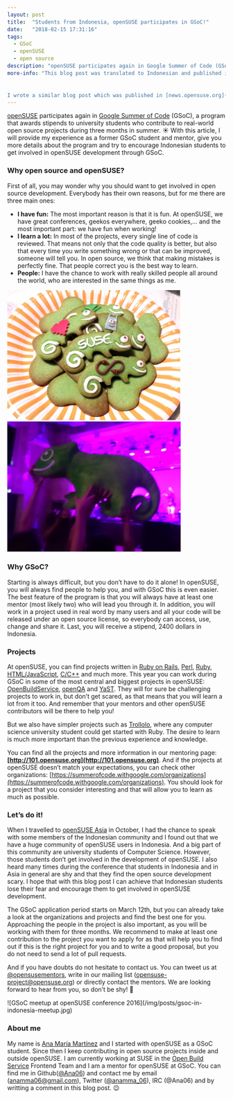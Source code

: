 ```yaml
---
layout: post
title:  "Students from Indonesia, openSUSE participates in GSoC!"
date:   "2018-02-15 17:31:16"
tags: 
  - GSoC
  - openSUSE
  - open source
description: "openSUSE participates again in Google Summer of Code (GSoC), a program that awards stipends to university students who contribute to real-world open source projects during three months in summer. :sunny: With this article, I will provide my experience as a former GSoC student and mentor, give you more details about the program and try to encourage Indonesian students to get involved in openSUSE development through GSoC."
more-info: "This blog post was translated to Indonesian and published in [opensuse.id](https://opensuse.id/2018/02/15/opensuse-berpartisipasi-di-gsoc-kamu-mahasiswai-ayo-ikutan).


I wrote a similar blog post which was published in [news.opensuse.org](https://news.opensuse.org/2018/02/19/gsoc-ana). This version was also translated to Japanese and published in [blog.geeko.jp](http://blog.geeko.jp/ftake/1769) and to Spanish and published in [victorhckinthefreeworld.com](https://victorhckinthefreeworld.com/2018/02/20/opensuse-un-ano-mas-participara-en-gsoc)."
---
```


[openSUSE](https://www.opensuse.org) participates again in [Google Summer of Code](https://summerofcode.withgoogle.com) (GSoC), a program that awards stipends to university students who contribute to real-world open source projects during three months in summer. :sunny: With this article, I will provide my experience as a former GSoC student and mentor, give you more details about the program and try to encourage Indonesian students to get involved in openSUSE development through GSoC.

### Why open source and openSUSE?
First of all, you may wonder why you should want to get involved in open source development. Everybody has their own reasons, but for me there are three main ones:

- **I have fun:** The most important reason is that it is fun. At openSUSE, we have great conferences, geekos everywhere, geeko cookies,... and the most important part: we have fun when working!
- **I learn a lot:** In most of the projects, every single line of code is reviewed. That means not only that the code quality is better, but also that every time you write something wrong or that can be improved, someone will tell you. In open source, we think that making mistakes is perfectly fine. That people correct you is the best way to learn.
- **People:** I have the chance to work with really skilled people all around the world, who are interested in the same things as me.


<span class="image-center">
<img src="/img/posts/gsoc-in-indonesia-cookies.jpg" class="image-2" />
<img src="/img/posts/gsoc-in-indonesia-geeko.jpg" class="image-2" />
</span>

### Why GSoC?

Starting is always difficult, but you don’t have to do it alone! In openSUSE, you will always find people to help you, and with GSoC this is even easier. The best feature of the program is that you will always have at least one mentor (most likely two) who will lead you through it. In addition, you will work in a project used in real word by many users and all your code will be released under an open source license, so everybody can access, use, change and share it. Last, you will receive a stipend, 2400 dollars in Indonesia.


### Projects

At openSUSE, you can find projects written in [Ruby on Rails](http://rubyonrails.org), [Perl](https://www.perl.org), [Ruby](https://www.ruby-lang.org/en), [HTML/JavaScript](https://www.w3schools.com/html/html_scripts.asp), [C/C++](https://en.wikipedia.org/wiki/C%2B%2B) and much more. This year you can work during GSoC in some of the most central and biggest projects in openSUSE: [OpenBuildService](https://github.com/openSUSE/open-build-service), [openQA](https://github.com/os-autoinst/openQA) and [YaST](https://github.com/yast). They will for sure be challenging projects to work in, but don’t get scared, as that means that you will learn a lot from it too. And remember that your mentors and other openSUSE contributors will be there to help you!

But we also have simpler projects such as [Trollolo](https://github.com/openSUSE/trollolo), where any computer science university student could get started with Ruby. The desire to learn is much more important than the previous experience and knowledge.

You can find all the projects and more information in our mentoring page: **[http://101.opensuse.org](http://101.opensuse.org)**. And if the projects at openSUSE doesn’t match your expectations, you can check other organizations: [https://summerofcode.withgoogle.com/organizations](https://summerofcode.withgoogle.com/organizations). You should look for a project that you consider interesting and that will allow you to learn as much as possible.


### Let’s do it!

When I travelled to [openSUSE Asia](https://events.opensuse.org/conference/summitasia17) in October, I had the chance to speak with some members of the Indonesian community and I found out that we have a huge community of openSUSE users in Indonesia. And a big part of this community are university students of Computer Science. However, those students don’t get involved in the development of openSUSE. I also heard many times during the conference that students in Indonesia and in Asia in general are shy and that they find the open source development scary. I hope that with this blog post I can achieve that Indonesian students lose their fear and encourage them to get involved in openSUSE development.

The GSoC application period starts on March 12th, but you can already take a look at the organizations and projects and find the best one for you. Approaching the people in the project is also important, as you will be working with them for three months. We recommend to make at least one contribution to the project you want to apply for as that will help you to find out if this is the right project for you and to write a good proposal, but you do not need to send a lot of pull requests.

And if you have doubts do not hesitate to contact us. You can tweet us at [@opensusementors](https://twitter.com/@opensusementors), write in our mailing list ([opensuse-project@opensuse.org](mailto:opensuse-project@opensuse.org)) or directly contact the mentors. We are looking forward to hear from you, so don’t be shy! :green_heart:


<span class="image-center">
![GSoC meetup at openSUSE conference 2016](/img/posts/gsoc-in-indonesia-meetup.jpg)
</span>


### About me

My name is [Ana María Martínez](/) and I started with openSUSE as a GSoC student. Since then I keep contributing in open source projects inside and outside openSUSE. I am currently working at SUSE in the [Open Build Service](http://openbuildservice.org) Frontend Team and I am a mentor for openSUSE at GSoC. You can find me in Github([@Ana06](https://github.com/Ana06)) and contact me by email (anamma06@gmail.com), Twitter ([@anamma_06](https://twitter.com/anamma_06)), IRC (@Ana06) and by writting a comment in this blog post. :wink:

